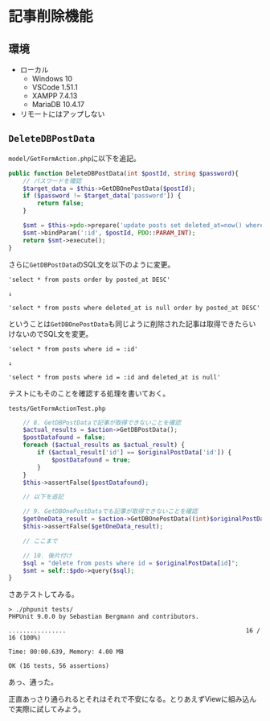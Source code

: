 # 記事削除機能

## 環境

- ローカル
  - Windows 10
  - VSCode 1.51.1
  - XAMPP 7.4.13
  - MariaDB 10.4.17
- リモートにはアップしない

## `DeleteDBPostData`

`model/GetFormAction.php`に以下を追記。

~~~php
public function DeleteDBPostData(int $postId, string $password){
    // パスワードを確認
    $target_data = $this->GetDBOnePostData($postId);
    if ($password != $target_data['password']) {
        return false;
    }

    $smt = $this->pdo->prepare('update posts set deleted_at=now() where id=:id');
    $smt->bindParam(':id', $postId, PDO::PARAM_INT);
    return $smt->execute();
}
~~~

さらに`GetDBPostData`のSQL文を以下のように変更。

~~~
'select * from posts order by posted_at DESC'

↓

'select * from posts where deleted_at is null order by posted_at DESC'
~~~

ということは`GetDBOnePostData`も同じように削除された記事は取得できたらいけないのでSQL文を変更。

~~~
'select * from posts where id = :id'

↓

'select * from posts where id = :id and deleted_at is null'
~~~

テストにもそのことを確認する処理を書いておく。

`tests/GetFormActionTest.php`

~~~php
    // 8. GetDBPostDataで記事が取得できないことを確認
    $actual_results = $action->GetDBPostData();
    $postDatafound = false;
    foreach ($actual_results as $actual_result) {
        if ($actual_result['id'] == $originalPostData['id']) {
            $postDatafound = true;
        }
    }
    $this->assertFalse($postDatafound);

    // 以下を追記

    // 9. GetDBOnePostDataでも記事が取得できないことを確認
    $getOneData_result = $action->GetDBOnePostData((int)$originalPostData['id']);
    $this->assertFalse($getOneData_result);

    // ここまで

    // 10. 後片付け
    $sql = "delete from posts where id = $originalPostData[id]";
    $smt = self::$pdo->query($sql);
}
~~~

さあテストしてみる。

~~~shell
> ./phpunit tests/
PHPUnit 9.0.0 by Sebastian Bergmann and contributors.

................                                                  16 / 16 (100%)

Time: 00:00.639, Memory: 4.00 MB

OK (16 tests, 56 assertions)
~~~

あっ、通った。

正直あっさり通られるとそれはそれで不安になる。とりあえずViewに組み込んで実際に試してみよう。